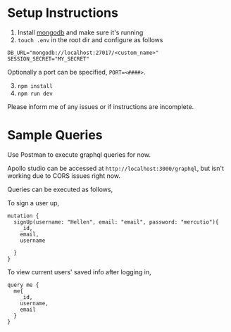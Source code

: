 # Setup Instructions

1. Install [mongodb](https://docs.mongodb.com/manual/installation/) and make sure it's running
2. `touch .env` in the root dir and configure as follows

```
DB_URL="mongodb://localhost:27017/<custom_name>"
SESSION_SECRET="MY_SECRET"
```

Optionally a port can be specified, `PORT=<####>`.

3. `npm install`
4. `npm run dev`

Please inform me of any issues or if instructions are incomplete.

# Sample Queries

Use Postman to execute graphql queries for now.

Apollo studio can be accessed at `http://localhost:3000/graphql`, but isn't working due to CORS issues right now.

Queries can be executed as follows,

To sign a user up,

```
mutation {
  signUp(username: "Hellen", email: "email", password: "mercutio"){
    _id,
    email,
    username

  }
}
```

To view current users' saved info after logging in,

```
query me {
  me{
    _id,
    username,
    email
  }
}
```

